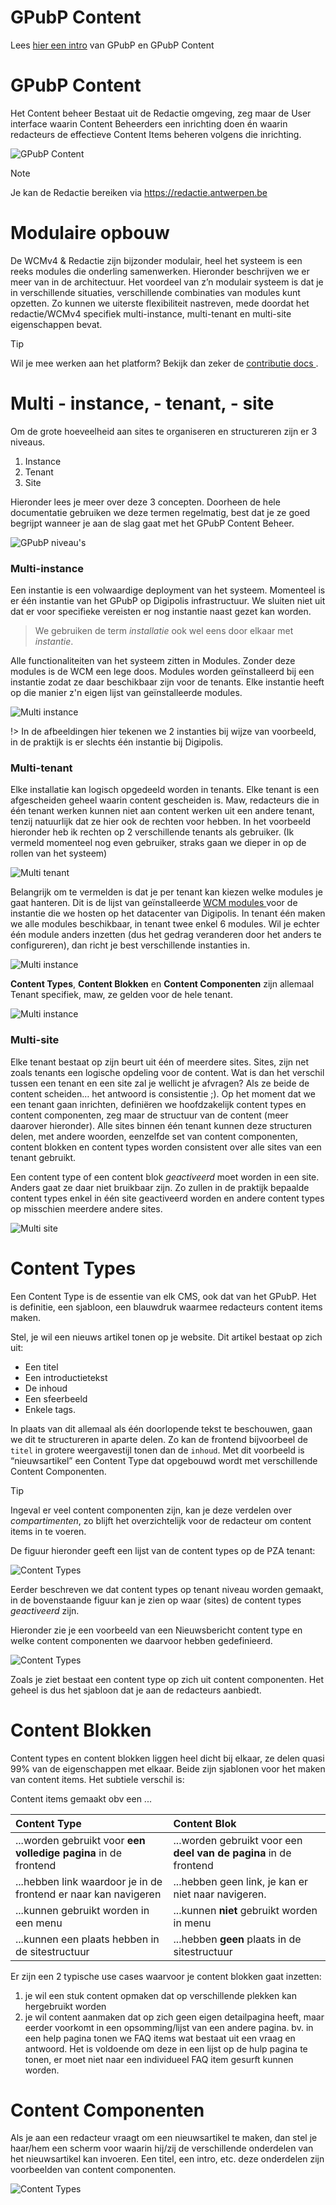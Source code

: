 # GPubP Content 

Lees [hier een intro](/content/gpubp.md) van GPubP en GPubP Content

# GPubP Content

Het Content beheer Bestaat uit de Redactie omgeving, zeg maar de User interface waarin Content Beheerders een inrichting doen én waarin redacteurs de effectieve Content Items beheren volgens die inrichting.

![GPubP Content](../assets/gpubp-content.jpg)

> [!note]
> Je kan de Redactie bereiken via [https://redactie.antwerpen.be <i class="fa-solid fa-xs fa-arrow-up-right-from-square"></i>](https://redactie.antwerpen.be ':target="_blank"')

# Modulaire opbouw

De WCMv4 & Redactie zijn bijzonder modulair, heel het systeem is een reeks modules die onderling samenwerken. Hieronder beschrijven we er meer van in de architectuur. Het voordeel van z’n modulair systeem is dat je in verschillende situaties, verschillende combinaties van modules kunt opzetten. Zo kunnen we uiterste flexibiliteit nastreven, mede doordat het redactie/WCMv4 specifiek multi-instance, multi-tenant en multi-site eigenschappen bevat.

> [!tip]
> Wil je mee werken aan het platform? Bekijk dan zeker de [contributie docs <i class="fa-solid fa-xs fa-arrow-up-right-from-square"></i>](https://gpubp.github.io/docs_wcm_contributor/#/ ':target="_blank"').

# Multi - instance, - tenant, - site

Om de grote hoeveelheid aan sites te organiseren en structureren zijn er 3 niveaus. 

1. Instance
2. Tenant
3. Site

Hieronder lees je meer over deze 3 concepten. Doorheen de hele documentatie gebruiken we deze termen regelmatig, best dat je ze goed begrijpt wanneer je aan de slag gaat met het GPubP Content Beheer.

![GPubP niveau's](../assets/gpubp-basisbegrippen-instance.png)

### Multi-instance

Een instantie is een volwaardige deployment van het systeem. Momenteel is er één instantie van het GPubP op Digipolis infrastructuur. We sluiten niet uit dat er voor specifieke vereisten er nog instantie naast gezet kan worden. 

> We gebruiken de term *installatie* ook wel eens door elkaar met *instantie*.

Alle functionaliteiten van het systeem zitten in Modules. Zonder deze modules is de WCM een lege doos. Modules worden geïnstalleerd bij een instantie zodat ze daar beschikbaar zijn voor de tenants. Elke instantie heeft op die manier z'n eigen lijst van geïnstalleerde modules.

![Multi instance](../assets/gpubp-basisbegrippen-modules.png)

!> In de afbeeldingen hier tekenen we 2 instanties bij wijze van voorbeeld, in de praktijk is er slechts één instantie bij Digipolis.

### Multi-tenant

Elke installatie kan logisch opgedeeld worden in tenants. Elke tenant is een afgescheiden geheel waarin content gescheiden is. Maw, redacteurs die in één tenant werken kunnen niet aan content werken uit een andere tenant, tenzij natuurlijk dat ze hier ook de rechten voor hebben. In het voorbeeld hieronder heb ik rechten op 2 verschillende tenants als gebruiker. (Ik vermeld momenteel nog even gebruiker, straks gaan we dieper in op de rollen van het systeem)

![Multi tenant](../assets/gpubp-multi-tenant.jpg)

Belangrijk om te vermelden is dat je per tenant kan kiezen welke modules je gaat hanteren. Dit is de lijst van geïnstalleerde [WCM modules <i class="fa-solid fa-xs fa-arrow-up-right-from-square"></i>](https://gpubp.github.io/docs_wcm_contributor/#/content/wcm-modules ':target="_blank"') voor de instantie die we hosten op het datacenter van Digipolis. In tenant één maken we alle modules beschikbaar, in tenant twee enkel 6 modules. Wil je echter één module anders inzetten (dus het gedrag veranderen door het anders te configureren), dan richt je best verschillende instanties in.

![Multi instance](../assets/gpubp-basisbegrippen-modules-per-tenant.png)

**Content Types**, **Content Blokken** en **Content Componenten** zijn allemaal Tenant specifiek, maw, ze gelden voor de hele tenant.

![Multi instance](../assets/gpubp-basisbegrippen-content-types.png)

### Multi-site

Elke tenant bestaat op zijn beurt uit één of meerdere sites. Sites, zijn net zoals tenants een logische opdeling voor de content. Wat is dan het verschil tussen een tenant en een site zal je wellicht je afvragen? Als ze beide de content scheiden… het antwoord is consistentie ;). Op het moment dat we een tenant gaan inrichten, definiëren we hoofdzakelijk content types en content componenten, zeg maar de structuur van de content (meer daarover hieronder). Alle sites binnen één tenant kunnen deze structuren delen, met andere woorden, eenzelfde set van content componenten, content blokken en content types worden consistent over alle sites van een tenant gebruikt. 

Een content type of een content blok *geactiveerd* moet worden in een site. Anders gaat ze daar niet bruikbaar zijn. Zo zullen in de praktijk bepaalde content types enkel in één site geactiveerd worden en andere content types op misschien meerdere andere sites.

![Multi site](../assets/gpubp-basisbegrippen-sites.png)

# Content Types

Een Content Type is de essentie van elk CMS, ook dat van het GPubP. Het is definitie, een sjabloon, een blauwdruk waarmee redacteurs content items maken. 

Stel, je wil een nieuws artikel tonen op je website. Dit artikel bestaat op zich uit:

* Een titel
* Een introductietekst
* De inhoud
* Een sfeerbeeld
* Enkele tags.

In plaats van dit allemaal als één doorlopende tekst te beschouwen, gaan we dit te structureren in aparte delen. Zo kan de frontend bijvoorbeel de <code>titel</code> in grotere weergavestijl tonen dan de <code>inhoud</code>. Met dit voorbeeld is “nieuwsartikel” een Content Type dat opgebouwd wordt met verschillende Content Componenten. 

> [!Tip] 
> Ingeval er veel content componenten zijn, kan je deze verdelen over *compartimenten*, zo blijft het overzichtelijk voor de redacteur om content items in te voeren.

De figuur hieronder geeft een lijst van de content types op de PZA tenant:

![Content Types](../assets/gpubp-content-types.jpg)

Eerder beschreven we dat content types op tenant niveau worden gemaakt, in de bovenstaande figuur kan je zien op waar (sites) de content types *geactiveerd* zijn.

Hieronder zie je een voorbeeld van een Nieuwsbericht content type en welke content componenten we daarvoor hebben gedefinieerd.

![Content Types](../assets/gpubp-content-type.jpg)

Zoals je ziet bestaat een content type op zich uit content componenten. Het geheel is dus het sjabloon dat je aan de redacteurs aanbiedt.

# Content Blokken

Content types en content blokken liggen heel dicht bij elkaar, ze delen quasi 99% van de eigenschappen met elkaar. Beide zijn sjablonen voor het maken van content items. Het subtiele verschil is:

Content items gemaakt obv een ...

| Content Type                                                    | Content Blok                                                      |
|:----------------------------------------------------------------|:------------------------------------------------------------------|
| ...worden gebruikt voor **een volledige pagina** in de frontend | ...worden gebruikt voor een **deel van de pagina** in de frontend |
| ...hebben link waardoor je in de frontend er naar kan navigeren | ...hebben geen link, je kan er niet naar navigeren.               |
| ...kunnen gebruikt worden in een menu                           | ...kunnen **niet** gebruikt worden in menu                        |
| ...kunnen een plaats hebben in de sitestructuur                 | ...hebben **geen** plaats in de sitestructuur                     |

Er zijn een 2 typische use cases waarvoor je content blokken gaat inzetten:

1. je wil een stuk content opmaken dat op verschillende plekken kan hergebruikt worden
2. je wil content aanmaken dat op zich geen eigen detailpagina heeft, maar eerder voorkomt in een opsomming/lijst van een andere pagina. 
   bv. in een help pagina tonen we FAQ items wat bestaat uit een vraag en antwoord. Het is voldoende om deze in een lijst op de hulp pagina te tonen, er moet niet naar een individueel FAQ item gesurft kunnen worden.

# Content Componenten

Als je aan een redacteur vraagt om een nieuwsartikel te maken, dan stel je haar/hem een scherm voor waarin hij/zij de verschillende onderdelen van het nieuwsartikel kan invoeren. Een titel, een intro, etc. deze onderdelen zijn voorbeelden van content componenten.

![Content Types](../assets/gpubp-content-componenten.jpg)

